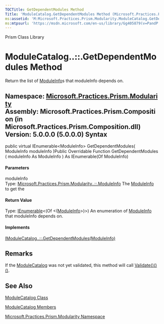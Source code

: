 ```yaml
---
TOCTitle: GetDependentModules Method
Title: 'ModuleCatalog.GetDependentModules Method (Microsoft.Practices.Prism.Modularity)'
ms:assetid: 'M:Microsoft.Practices.Prism.Modularity.ModuleCatalog.GetDependentModules(Microsoft.Practices.Prism.Modularity.ModuleInfo)'
ms:mtpsurl: 'https://msdn.microsoft.com/en-us/library/Gg405879(v=PandP.50)'
---
```


Prism Class Library

ModuleCatalog..::.GetDependentModules Method
============================================

Return the list of [ModuleInfo](https://msdn.microsoft.com/t:microsoft.practices.prism.modularity.moduleinfo)s that moduleInfo depends on.

**Namespace:** [Microsoft.Practices.Prism.Modularity](https://msdn.microsoft.com/n:microsoft.practices.prism.modularity)
**Assembly:** Microsoft.Practices.Prism.Composition (in Microsoft.Practices.Prism.Composition.dll) Version: 5.0.0.0 (5.0.0.0)
Syntax
------

<span id="syntaxToggle"></span>public virtual IEnumerable&lt;ModuleInfo&gt; GetDependentModules( ModuleInfo moduleInfo )Public Overridable Function GetDependentModules ( moduleInfo As ModuleInfo ) As IEnumerable(Of ModuleInfo)
#### Parameters

moduleInfo  
Type: [Microsoft.Practices.Prism.Modularity..::.ModuleInfo](https://msdn.microsoft.com/t:microsoft.practices.prism.modularity.moduleinfo)
The [ModuleInfo](https://msdn.microsoft.com/t:microsoft.practices.prism.modularity.moduleinfo) to get the

#### Return Value

Type: [IEnumerable](http://msdn2.microsoft.com/en-us/library/9eekhta0)&lt;(Of &lt;([ModuleInfo](https://msdn.microsoft.com/t:microsoft.practices.prism.modularity.moduleinfo)&gt;)&gt;)
An enumeration of [ModuleInfo](https://msdn.microsoft.com/t:microsoft.practices.prism.modularity.moduleinfo) that moduleInfo depends on.
#### Implements

[IModuleCatalog..::.GetDependentModules(ModuleInfo)](https://msdn.microsoft.com/m:microsoft.practices.prism.modularity.imodulecatalog.getdependentmodules(microsoft.practices.prism.modularity.moduleinfo))

Remarks
-------

<span id="remarksToggle"></span> If the [ModuleCatalog](https://msdn.microsoft.com/t:microsoft.practices.prism.modularity.modulecatalog) was not yet validated, this method will call [Validate()()()](https://msdn.microsoft.com/m:microsoft.practices.prism.modularity.modulecatalog.validate).

See Also
--------

<span id="seeAlsoToggle"></span>
[ModuleCatalog Class](https://msdn.microsoft.com/t:microsoft.practices.prism.modularity.modulecatalog)

[ModuleCatalog Members](https://msdn.microsoft.com/allmembers.t:microsoft.practices.prism.modularity.modulecatalog)

[Microsoft.Practices.Prism.Modularity Namespace](https://msdn.microsoft.com/n:microsoft.practices.prism.modularity)
